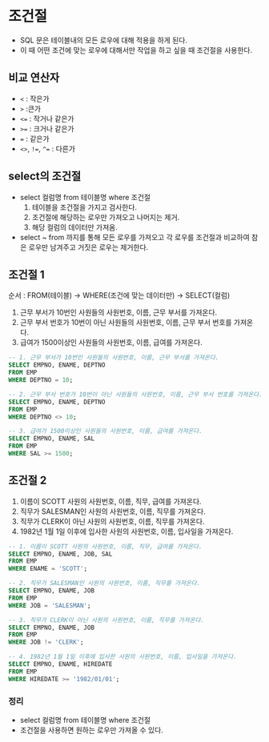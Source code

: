 # 조건절

- SQL 문은 테이블내의 모든 로우에 대해 적용을 하게 된다.
- 이 때 어떤 조건에 맞는 로우에 대해서만 작업을 하고 싶을 때 조건절을 사용한다.

## 비교 연산자

- `<` : 작은가
- `>` :큰가
- `<=` : 작거나 같은가
- `>=` : 크거나 같은가
- `=` : 같은가
- `<>`, `!=`, `^=` : 다른가

## select의 조건절

- select 컬럼명 from 테이블명 where 조건절
    1. 테이블을 조건절을 가지고 검사한다.
    2. 조건절에 해당하는 로우만 가져오고 나머지는 제거.
    3. 해당 컬럼의 데이터만 가져옴.
- select ~ from 까지를 통해 모든 로우를 가져오고 각 로우를 조건절과 비교하여 참은 로우만 남겨주고 거짓은 로우는 제거한다.

## 조건절 1

순서 : FROM(테이블) -> WHERE(조건에 맞는 데이터만) -> SELECT(컬럼)

1. 근무 부서가 10번인 사원들의 사원번호, 이름, 근무 부서를 가져온다.
2. 근무 부서 번호가 10번이 아닌 사원들의 사원번호, 이름, 근무 부서 번호를 가져온다.
3. 급여가 1500이상인 사원들의 사원번호, 이름, 급여를 가져온다.

```SQL
-- 1. 근무 부서가 10번인 사원들의 사원번호, 이름, 근무 부서를 가져온다.
SELECT EMPNO, ENAME, DEPTNO
FROM EMP
WHERE DEPTNO = 10;

-- 2. 근무 부서 번호가 10번이 아닌 사원들의 사원번호, 이름, 근무 부서 번호를 가져온다.
SELECT EMPNO, ENAME, DEPTNO
FROM EMP
WHERE DEPTNO <> 10;

-- 3. 급여가 1500이상인 사원들의 사원번호, 이름, 급여를 가져온다.
SELECT EMPNO, ENAME, SAL
FROM EMP
WHERE SAL >= 1500;
```

## 조건절 2

1. 이름이 SCOTT 사원의 사원번호, 이름, 직무, 급여를 가져온다.
2. 직무가 SALESMAN인 사원의 사원번호, 이름, 직무를 가져온다.
3. 직무가 CLERK이 아닌 사원의 사원번호, 이름, 직무를 가져온다.
4. 1982년 1월 1일 이후에 입사한 사원의 사원번호, 이름, 입사일을 가져온다.

```SQL
-- 1. 이름이 SCOTT 사원의 사원번호, 이름, 직무, 급여를 가져온다.
SELECT EMPNO, ENAME, JOB, SAL
FROM EMP
WHERE ENAME = 'SCOTT';

-- 2. 직무가 SALESMAN인 사원의 사원번호, 이름, 직무를 가져온다.
SELECT EMPNO, ENAME, JOB
FROM EMP
WHERE JOB = 'SALESMAN';

-- 3. 직무가 CLERK이 아닌 사원의 사원번호, 이름, 직무를 가져온다.
SELECT EMPNO, ENAME, JOB
FROM EMP
WHERE JOB != 'CLERK';

-- 4. 1982년 1월 1일 이후에 입사한 사원의 사원번호, 이름, 입사일을 가져온다.
SELECT EMPNO, ENAME, HIREDATE
FROM EMP
WHERE HIREDATE >= '1982/01/01';
```

### 정리

- select 컬럼명 from 테이블명 where 조건절
- 조건절을 사용하면 원하는 로우만 가져올 수 있다.